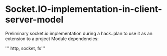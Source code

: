 # Socket.IO-implementation-in-client-server-model
Preliminary socket.io implementation during a hack..plan to use it as an extension to a project
Module dependencies: 

''' http, socket, fs'''
